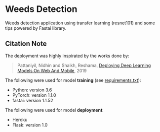 # Weeds Detection

Weeds detection application using transfer learning (resnet101) and some tips powered by Fastai library.

## Citation Note

The deployment was highly inspirated by the works done by:

> Pattaniyil, Nidhin and Shaikh, Reshama, [Deploying Deep Learning Models On Web And Mobile](https://reshamas.github.io/deploying-deep-learning-models-on-web-and-mobile/), 2019

The following were used for model **training** (see [requirements.txt](requirements.txt)):

- Python: version 3.6
- PyTorch: version 1.1.0
- fastai: version 1.1.52

The following were used for model **deployment**:

- Heroku
- Flask: version 1.0

